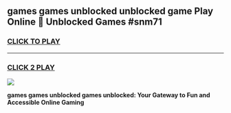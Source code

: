 
## games games unblocked unblocked game Play Online 👋 Unblocked Games #snm71
<h3>
<a href="https://premium.freeplayer.one?title=games_games_unblocked&ref=21F">CLICK TO PLAY</a></h3>
<hr>

<h3>
<a href="https://premium.freeplayer.one?title=games_games_unblocked&ref=21F">CLICK 2 PLAY</a>
  
</h3>

<a href="https://premium.freeplayer.one?title=games_games_unblocked&ref=21F/"><img src="https://clearcache.store/games.png"></a>


**games games unblocked games unblocked: Your Gateway to Fun and Accessible Online Gaming**
